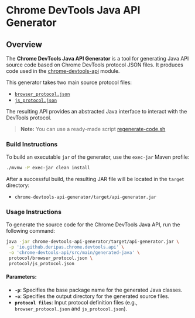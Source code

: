 # Chrome DevTools Java API Generator

## Overview
The **Chrome DevTools Java API Generator** is a tool for generating Java API source code based on Chrome DevTools protocol JSON files. It produces code used in the [chrome-devtools-api](../chrome-devtools-api) module.

This generator takes two main source protocol files:
- [`browser_protocol.json`](../protocol/browser_protocol.json)
- [`js_protocol.json`](../protocol/js_protocol.json)

The resulting API provides an abstracted Java interface to interact with the DevTools protocol.

> **Note:** You can use a ready-made script [regenerate-code.sh](../regenerate-code.sh)

### Build Instructions

To build an executable `jar` of the generator, use the `exec-jar` Maven profile:
```bash
./mvnw -P exec-jar clean install
```

After a successful build, the resulting JAR file will be located in the `target` directory:
- `chrome-devtools-api-generator/target/api-generator.jar`


### Usage Instructions

To generate the source code for the Chrome DevTools Java API, run the following command:
```bash
java -jar chrome-devtools-api-generator/target/api-generator.jar \
 -p 'io.github.deripas.chrome.devtools.api' \
 -o 'chrome-devtools-api/src/main/generated-java' \
 protocol/browser_protocol.json \
 protocol/js_protocol.json
```

#### Parameters:
- **`-p`**: Specifies the base package name for the generated Java classes.
- **`-o`**: Specifies the output directory for the generated source files.
- **`protocol files`**: Input protocol definition files (e.g., `browser_protocol.json` and `js_protocol.json`).

